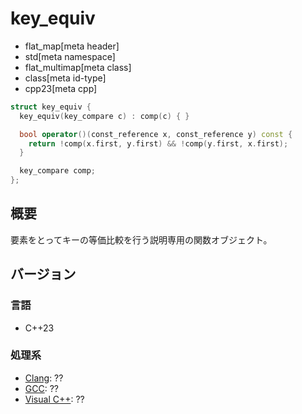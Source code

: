 # key_equiv
* flat_map[meta header]
* std[meta namespace]
* flat_multimap[meta class]
* class[meta id-type]
* cpp23[meta cpp]

```cpp
struct key_equiv {
  key_equiv(key_compare c) : comp(c) { }

  bool operator()(const_reference x, const_reference y) const {
    return !comp(x.first, y.first) && !comp(y.first, x.first);
  }

  key_compare comp;
};
```

## 概要
要素をとってキーの等価比較を行う説明専用の関数オブジェクト。


## バージョン
### 言語
- C++23

### 処理系
- [Clang](/implementation.md#clang): ??
- [GCC](/implementation.md#gcc): ??
- [Visual C++](/implementation.md#visual_cpp): ??

